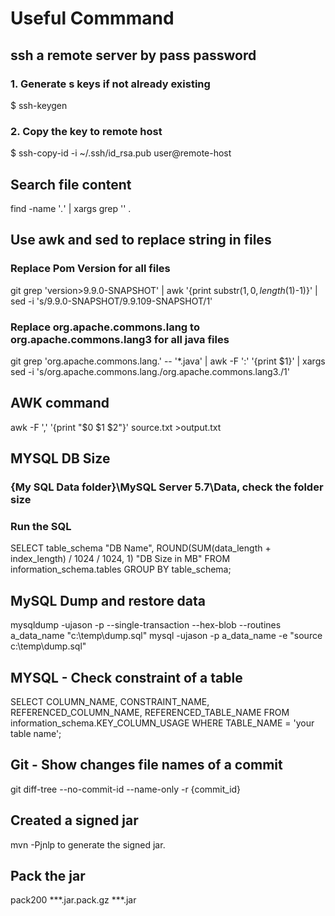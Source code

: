 # Useful Commmand

## ssh a remote server by pass password
### 1. Generate s keys if not already existing
 $ ssh-keygen
### 2. Copy the key to remote host
 $ ssh-copy-id -i ~/.ssh/id_rsa.pub user@remote-host


##  Search file content
find -name '*.*' | xargs grep '<pattern>' .

## Use awk and sed to replace string in files
### Replace Pom Version for all files
git grep 'version>9.9.0-SNAPSHOT' | awk '{print substr($1,0, length($1)-1)}' | sed -i 's/9.9.0-SNAPSHOT/9.9.109-SNAPSHOT/1'
### Replace org.apache.commons.lang to org.apache.commons.lang3 for all java files
git grep 'org.apache.commons.lang.' -- '*.java' | awk -F ':' '\{print $1}' | xargs sed -i 's/org.apache.commons.lang./org.apache.commons.lang3./1'

## AWK command
awk -F ',' '{print "$0 $1 $2"}' source.txt >output.txt

## MYSQL DB Size
### {My SQL Data folder}\MySQL Server 5.7\Data, check the folder size

### Run the SQL
SELECT table_schema "DB Name",
        ROUND(SUM(data_length + index_length) / 1024 / 1024, 1) "DB Size in MB" 
FROM information_schema.tables 
GROUP BY table_schema; 

## MySQL Dump and restore data
mysqldump -ujason -p --single-transaction --hex-blob --routines a_data_name  "c:\temp\dump.sql"
mysql -ujason -p a_data_name -e "source c:\temp\dump.sql"

## MYSQL - Check constraint of a table
SELECT COLUMN_NAME, CONSTRAINT_NAME, REFERENCED_COLUMN_NAME, REFERENCED_TABLE_NAME FROM information_schema.KEY_COLUMN_USAGE WHERE TABLE_NAME = 'your table name';

## Git - Show changes file names of a commit
git diff-tree --no-commit-id --name-only -r {commit_id}

## Created a signed jar 
mvn -Pjnlp to generate the signed jar.

## Pack the jar 
pack200 ***.jar.pack.gz          ***.jar
